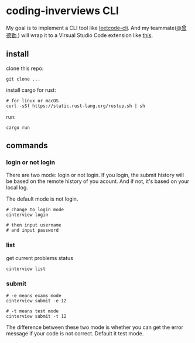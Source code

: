 # coding-inverviews CLI

My goal is to implement a CLI tool like [leetcode-cli](https://github.com/skygragon/leetcode-cli). And my teammate([@曾德勤
](https://github.com/Zendq1998)) will wrap it to a 
Virsual Studio Code extension like [this](https://github.com/jdneo/vscode-leetcode).

## install

clone this repo:
```
git clone ...
```

install cargo for rust:
```
# for linux or macOS
curl -sSf https://static.rust-lang.org/rustup.sh | sh
```

run:
```
cargo run
```

## commands

### login or not login
There are two mode: login or not login. If you login, the submit history will be based on the remote history of you acount. And if not, it's based on your local log.

The default mode is not login.

```
# change to login mode
cinterview login

# then input username
# and input password
```
### list
get current problems status
```
cinterview list
```

### submit

```
# -e means exams mode
cinterview submit -e 12

# -t means test mode
cinterview submit -t 12
```

The difference between these two mode is whether you can get the error message if your code is not correct. Default it test mode.

